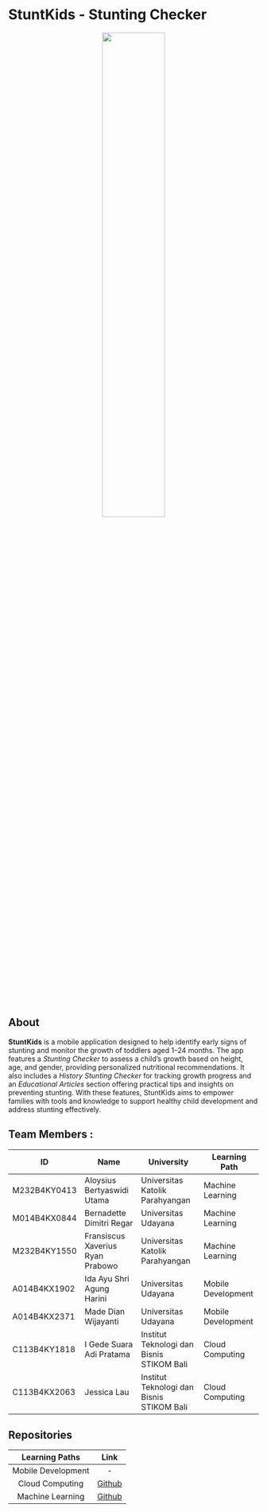 # StuntKids - Stunting Checker

<div align="center">
<img src="https://github.com/StuntKids/.github/assets/95016158/f4a7c570-a890-43ee-b4cd-a67724b9f271" width="50%" height="50%">
</div>


## About
**StuntKids** is a mobile application designed to help identify early signs of stunting and monitor the growth of toddlers aged 1–24 months. The app features a *Stunting Checker* to assess a child’s growth based on height, age, and gender, providing personalized nutritional recommendations. It also includes a *History Stunting Checker* for tracking growth progress and an *Educational Articles* section offering practical tips and insights on preventing stunting. With these features, StuntKids aims to empower families with tools and knowledge to support healthy child development and address stunting effectively.

## Team Members :
| ID           | Name                            | University                                | Learning Path      |
| -------------| ------------------------------- | ------------------------------------------| ------------------ |
| M232B4KY0413 | Aloysius Bertyaswidi Utama      | Universitas Katolik Parahyangan           | Machine Learning   |
| M014B4KX0844 | Bernadette Dimitri Regar        | Universitas Udayana                       | Machine Learning   |
| M232B4KY1550 | Fransiscus Xaverius Ryan Prabowo| Universitas Katolik Parahyangan           | Machine Learning   |
| A014B4KX1902 | Ida Ayu Shri Agung Harini       | Universitas Udayana                       | Mobile Development |
| A014B4KX2371 | Made Dian Wijayanti             | Universitas Udayana                       | Mobile Development |
| C113B4KY1818 | I Gede Suara Adi Pratama        | Institut Teknologi dan Bisnis STIKOM Bali | Cloud Computing    |
| C113B4KX2063 | Jessica Lau                     | Institut Teknologi dan Bisnis STIKOM Bali | Cloud Computing    |

## Repositories
|   Learning Paths   |                                Link                                |
| :----------------: | :----------------------------------------------------------------: |
| Mobile Development | - |
|  Cloud Computing   | [Github](https://github.com/StuntKids/Cloud-Computing)             |
|  Machine Learning  | [Github](https://github.com/StuntKids/Machine-Learning)            |
